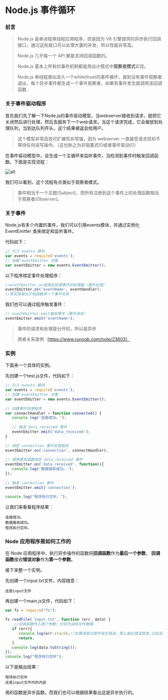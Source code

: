 # Node.js 事件循环

### 前言

>Node.js 是单进程单线程应用程序，但是因为 V8 引擎提供的异步执行回调接口，通过这些接口可以处理大量的并发，所以性能非常高。
>
>Node.js 几乎每一个 API 都是支持回调函数的。
>
>Node.js 基本上所有的事件机制都是用设计模式中**观察者模式**实现。
>
>Node.js 单线程类似进入一个while(true)的事件循环，直到没有事件观察者退出，每个异步事件都生成一个事件观察者，如果有事件发生就调用该回调函数.

### 关于事件驱动程序

首先我们先了解一下Node.js的事件驱动模型，当webserver接收到请求，就把它关闭然后进行处理，然后去服务下一个web请求。当这个请求完成，它会被放到处理队列，当到达队列开头，这个结果被返会给用户。

> 这个模型非常高效可扩展性非常强，因为 webserver 一直接受请求但却不等待任何读写操作。（这也称之为非阻塞式IO或者事件驱动IO）

在事件驱动模型中，会生成一个主循环来监听事件，当检测到事件时触发回调函数。下面是实现流程：

![alt](https://www.runoob.com/wp-content/uploads/2015/09/event_loop.jpg)

我们可以看到，这个流程有点类似于观察者模式。

> 事件相当于一个主题(Subject)，而所有注册到这个事件上的处理函数相当于观察者(Observer)。

### 关于事件

Node.js有多个内置的事件，我们可以引用events模块，并通过实例化EventEmitter 类来绑定和监听事件。

代码如下：

```javascript
// 引入 events 模块
var events = require('events');
// 创建 eventEmitter 对象
var eventEmitter = new events.EventEmitter();
```

以下程序绑定事件处理程序：

```javascript
//eventEmitter.on是绑定处理事件的处理器（事件处理）
eventEmitter.on('eventName', eventHandler);
//其实就相当于给函数弄一个事件名称
```

我们也可以通过程序触发事件：

```javascript
// eventEmitter.emit触发事件（事件请求）
eventEmitter.emit('eventName');
```

>事件的请求和处理是分开的，所以是异步
>
>两者关系案例（https://www.runoob.com/note/23603）

### 实例

下面来一个具体的实例。

先创建一个test.js文件，代码如下：

```javascript
// 引入 events 模块
var events = require('events');
// 创建 eventEmitter 对象
var eventEmitter = new events.EventEmitter();
 
// 创建事件处理程序
var connectHandler = function connected() {
   console.log('连接成功。');
  
   // 触发 data_received 事件 
   eventEmitter.emit('data_received');
}
 
// 绑定 connection 事件处理程序
eventEmitter.on('connection', connectHandler);
 
// 使用匿名函数绑定 data_received 事件
eventEmitter.on('data_received', function(){
   console.log('数据接收成功。');
});
 
// 触发 connection 事件 
eventEmitter.emit('connection');
 
console.log("程序执行完毕。");
```

让我们来看看程序结果：

```
连接成功。
数据接收成功。
程序执行完毕。
```

### Node 应用程序是如何工作的

在 Node 应用程序中，执行异步操作的函数将**回调函数**作为**最后一个参数**， **回调函数**接收**错误对象**作为**第一个参数**。

接下来整一个实例。

先创建一个input.txt文件，内容随意：

```
这是input文件
```

再创建一个main.js文件，代码如下：

```javascript
var fs = require("fs");

fs.readFile('input.txt', function (err, data) {
    //回调函数传入两个参数，分别为误和文件数据
   if (err){
      console.log(err.stack);//如果读取过程中发生错误，那么输出错误信息,比如没有input文件的时候会报错
      return;
   }
   console.log(data.toString());
});
console.log("程序执行完毕");
```

以下是输出结果：

```
程序执行完毕
这是input文件内的内容
```

用的函数是异步函数。而我们也可以根据结果看出这是异步执行的。